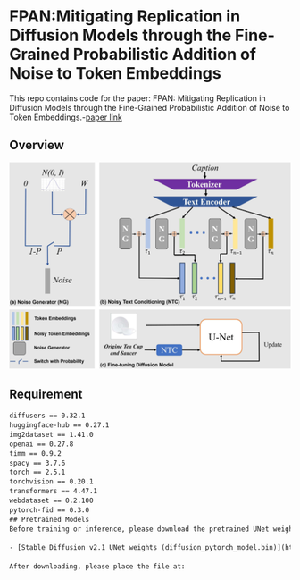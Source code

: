 # FPAN:Mitigating Replication in Diffusion Models through the Fine-Grained Probabilistic Addition of Noise to Token Embeddings
This repo contains code for the paper: FPAN: Mitigating Replication in Diffusion Models through the Fine-Grained Probabilistic Addition of Noise to Token Embeddings.-[paper link](https://arxiv.org/abs/2505.21848)
## Overview
![Overview of FPAN](workflow_FPAN.png)
## Requirement
```txt
diffusers == 0.32.1
huggingface-hub == 0.27.1
img2dataset == 1.41.0
openai == 0.27.8
timm == 0.9.2
spacy == 3.7.6
torch == 2.5.1
torchvision == 0.20.1
transformers == 4.47.1
webdataset == 0.2.100
pytorch-fid == 0.3.0
## Pretrained Models
Before training or inference, please download the pretrained UNet weights for **Stable Diffusion v2.1**:

- [Stable Diffusion v2.1 UNet weights (diffusion_pytorch_model.bin)](https://huggingface.co/stabilityai/stable-diffusion-2-1/resolve/main/unet/diffusion_pytorch_model.bin)

After downloading, please place the file at:

